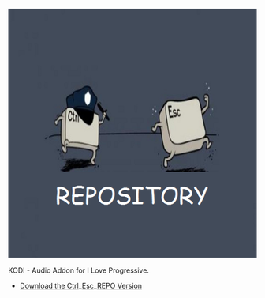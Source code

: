 ![I Love Progressive](icon.png)

KODI - Audio Addon for I Love Progressive.



* [Download the Ctrl_Esc_REPO Version](https://bit.ly/2ENngzr)




